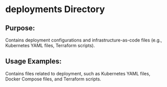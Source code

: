 # deployments Directory

## Purpose:
Contains deployment configurations and infrastructure-as-code files (e.g., Kubernetes YAML files, Terraform scripts).

## Usage Examples:

Contains files related to deployment, such as Kubernetes YAML files, Docker Compose files, and Terraform scripts.
